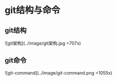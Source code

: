 # git结构与命令
## git结构
![git架构](../image/git架构.jpg =707x)

## git命令
![git-command](../image/git-command.png =1055x)